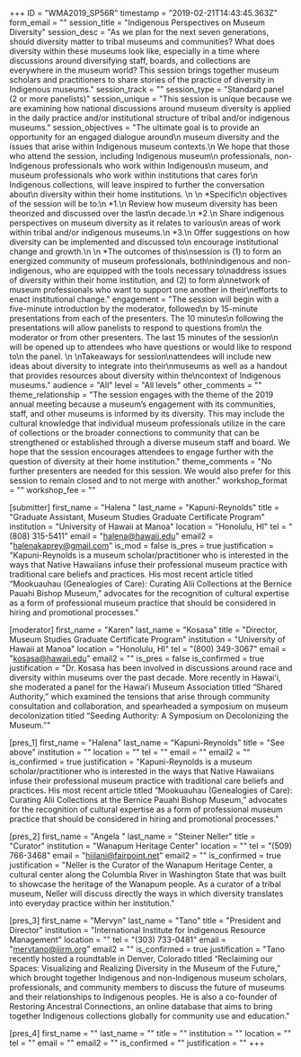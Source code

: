 +++
ID = "WMA2019_SP56R"
timestamp = "2019-02-21T14:43:45.363Z"
form_email = ""
session_title = "Indigenous Perspectives on Museum Diversity"
session_desc = "As we plan for the next seven generations, should diversity matter to tribal museums and communities? What does diversity within these museums look like, especially in a time where discussions around diversifying staff, boards, and collections are everywhere in the museum world? This session brings together museum scholars and practitioners to share stories of the practice of diversity in Indigenous museums."
session_track = ""
session_type = "Standard panel (2 or more panelists)"
session_unique = "This session is unique because we are examining how national discussions around museum diversity is applied in the daily practice and/or institutional structure of tribal and/or indigenous museums."
session_objectives = "The ultimate goal is to provide an opportunity for an engaged dialogue around\n  museum diversity and the issues that arise within Indigenous museum contexts.\n  We hope that those who attend the session, including Indigenous museum\n  professionals, non-Indigenous professionals who work within Indigenous\n  museum, and museum professionals who work within institutions that cares for\n  Indigenous collections, will leave inspired to further the conversation about\n  diversity within their home institutions. \n   \n  *Specific\n  objectives of the session will be to:\n  *1.\n  Review how museum diversity has been theorized and discussed over the last\n  decade.\n  *2.\n  Share indigenous perspectives on museum diversity as it relates to various\n  areas of work within tribal and/or indigenous museums.\n  *3.\n  Offer suggestions on how diversity can be implemented and discussed to\n  encourage institutional change and growth.\n   \n  *The outcomes of this\nsession is (1) to form an energized community of museum professionals, both\nindigenous and non-indigenous, who are equipped with the tools necessary to\naddress issues of diversity within their home institution, and (2) to form a\nnetwork of museum professionals who want to support one another in their\nefforts to enact institutional change."
engagement = "The session will begin with a five-minute introduction by the moderator, followed\n  by 15-minute presentations from each of the presenters. The 10 minutes\n  following the presentations will allow panelists to respond to questions from\n  the moderator or from other presenters. The last 15 minutes of the session\n  will be opened up to attendees who have questions or would like to respond to\n  the panel. \n   \nTakeaways for session\nattendees will include new ideas about diversity to integrate into their\nmuseums as well as a handout that provides resources about diversity within the\ncontext of Indigenous museums."
audience = "All"
level = "All levels"
other_comments = ""
theme_relationship = "The session engages with the theme of the 2019 annual meeting because a museum’s engagement with its communities, staff, and other museums is informed by its diversity. This may include the cultural knowledge that individual museum professionals utilize in the care of collections or the broader connections to community that can be strengthened or established through a diverse museum staff and board. We hope that the session encourages attendees to engage further with the question of diversity at their home institution."
theme_comments = "No further presenters are needed for this session. We would also prefer for this session to remain closed and to not merge with another."
workshop_format = ""
workshop_fee = ""

[submitter]
first_name = "Halena "
last_name = "Kapuni-Reynolds"
title = "Graduate Assistant, Museum Studies Graduate Certificate Program"
institution = "University of Hawaii at Manoa"
location = "Honolulu, HI"
tel = "(808) 315-5411"
email = "halena@hawaii.edu"
email2 = "halenakaprey@gmail.com"
is_mod = false
is_pres = true
justification = "Kapuni-Reynolds is a museum scholar/practitioner who is interested in the ways that Native Hawaiians infuse their professional museum practice with traditional care beliefs and practices. His most recent article titled “Mookuauhau (Genealogies of Care): Curating Alii Collections at the Bernice Pauahi Bishop Museum,” advocates for the recognition of cultural expertise as a form of professional museum practice that should be considered in hiring and promotional processes."

[moderator]
first_name = "Karen"
last_name = "Kosasa"
title = "Director, Museum Studies Graduate Certificate Program"
institution = "University of Hawaii at Manoa"
location = "Honolulu, HI"
tel = "(800) 349-3067"
email = "kosasa@hawaii.edu"
email2 = ""
is_pres = false
is_confirmed = true
justification = "Dr. Kosasa has been involved in discussions around race and diversity within museums over the past decade. More recently in Hawaiʻi, she moderated a panel for the Hawaiʻi Museum Association titled “Shared Authority,” which examined the tensions that arise through community consultation and collaboration, and spearheaded a symposium on museum decolonization titled “Seeding Authority: A Symposium on Decolonizing the Museum.”"

[pres_1]
first_name = "Halena"
last_name = "Kapuni-Reynolds"
title = "See above"
institution = ""
location = ""
tel = ""
email = ""
email2 = ""
is_confirmed = true
justification = "Kapuni-Reynolds is a museum scholar/practitioner who is interested in the ways that Native Hawaiians infuse their professional museum practice with traditional care beliefs and practices. His most recent article titled “Mookuauhau (Genealogies of Care): Curating Alii Collections at the Bernice Pauahi Bishop Museum,” advocates for the recognition of cultural expertise as a form of professional museum practice that should be considered in hiring and promotional processes."

[pres_2]
first_name = "Angela "
last_name = "Steiner Neller"
title = "Curator"
institution = "Wanapum Heritage Center"
location = ""
tel = "(509) 766-3468"
email = "hiilani@fairpoint.net"
email2 = ""
is_confirmed = true
justification = "Neller is the Curator of the Wanapum Heritage Center, a cultural center along the Columbia River in Washington State that was built to showcase the heritage of the Wanapum people. As a curator of a tribal museum, Neller will discuss directly the ways in which diversity translates into everyday practice within her institution."

[pres_3]
first_name = "Mervyn"
last_name = "Tano"
title = "President and Director"
institution = "International Institute for Indigenous Resource Management"
location = ""
tel = "(303) 733-0481"
email = "mervtano@iiirm.org"
email2 = ""
is_confirmed = true
justification = "Tano recently hosted a roundtable in Denver, Colorado titled “Reclaiming our Spaces: Visualizing and Realizing Diversity in the Museum of the Future,” which brought together Indigenous and non-Indigenous museum scholars, professionals, and community members to discuss the future of museums and their relationships to Indigenous peoples. He is also a co-founder of Restoring Ancestral Connections, an online database that aims to bring together Indigenous collections globally for community use and education."

[pres_4]
first_name = ""
last_name = ""
title = ""
institution = ""
location = ""
tel = ""
email = ""
email2 = ""
is_confirmed = ""
justification = ""
+++

